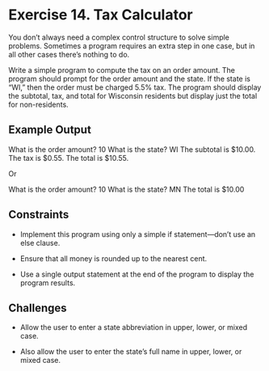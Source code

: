 # Exercise 14. Tax Calculator

You don’t always need a complex control structure to solve simple problems.
Sometimes a program requires an extra step in one case, but in all other
cases there’s nothing to do.

Write a simple program to compute the tax on an order amount.
The program should prompt for the order amount and the state.
If the state is “WI,” then the order must be charged 5.5% tax.
The program should display the subtotal, tax, and total for Wisconsin
residents but display just the total for non-residents.

## Example Output

What is the order amount? 10
What is the state? WI
The subtotal is $10.00.
The tax is $0.55.
The total is $10.55.

Or

What is the order amount? 10
What is the state? MN
The total is $10.00

## Constraints

- Implement this program using only a simple if statement—don’t use an else clause.

- Ensure that all money is rounded up to the nearest cent.

- Use a single output statement at the end of the program to display the program results.

## Challenges

- Allow the user to enter a state abbreviation in upper, lower, or mixed case.

- Also allow the user to enter the state’s full name in upper, lower, or mixed case.
